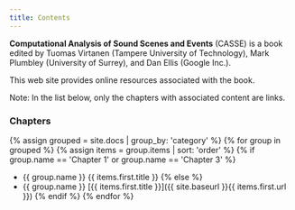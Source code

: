 ```yaml
---
title: Contents
---
```


**Computational Analysis of Sound Scenes and Events**
(CASSE) is a book edited by Tuomas Virtanen (Tampere University of Technology), Mark Plumbley (University of Surrey), and Dan Ellis (Google Inc.).

This web site provides online resources associated with the book.

Note: In the list below, only the chapters with associated content are links.

### Chapters

{% assign grouped = site.docs | group_by: 'category' %}
{% for group in grouped %}
{% assign items = group.items | sort: 'order' %}
{% if group.name == 'Chapter  1' or group.name == 'Chapter  3' %}
* {{ group.name }} {{ items.first.title }}
{% else %}
* {{ group.name }} [{{ items.first.title }}]({{ site.baseurl }}{{ items.first.url }})
{% endif %}
{% endfor %}
